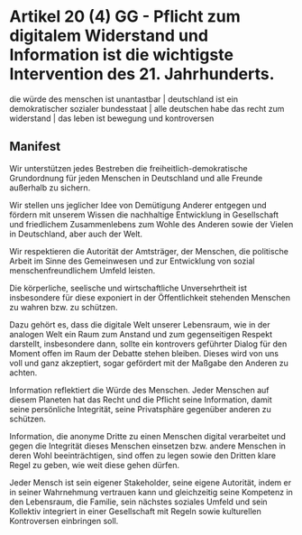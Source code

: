 # Artikel 20 (4) GG - Pflicht zum digitalem Widerstand und Information ist die wichtigste Intervention des 21. Jahrhunderts.

die würde des menschen ist unantastbar | deutschland ist ein demokratischer sozialer bundesstaat | alle deutschen habe das recht zum widerstand | das leben ist bewegung und kontroversen


## Manifest  

Wir unterstützen jedes Bestreben die freiheitlich-demokratische Grundordnung für jeden Menschen in Deutschland und alle Freunde außerhalb zu sichern.

Wir stellen uns jeglicher Idee von Demütigung Anderer entgegen und fördern mit unserem Wissen die nachhaltige Entwicklung in Gesellschaft und friedlichem Zusammenlebens zum Wohle des Anderen sowie der Vielen in Deutschland, aber auch der Welt.

Wir respektieren die Autorität der Amtsträger, der Menschen, die politische Arbeit im Sinne des Gemeinwesen und zur Entwicklung von sozial menschenfreundlichem Umfeld leisten.

Die körperliche, seelische und wirtschaftliche Unversehrtheit ist insbesondere für diese exponiert in der Öffentlichkeit stehenden Menschen zu wahren bzw. zu schützen.

Dazu gehört es, dass die digitale Welt unserer Lebensraum, wie in der analogen Welt ein Raum zum Anstand und zum gegenseitigen Respekt darstellt, insbesondere dann, sollte ein kontrovers geführter Dialog für den Moment offen im Raum der Debatte stehen bleiben. Dieses wird von uns voll und ganz akzeptiert, sogar gefördert mit der Maßgabe den Anderen zu achten.

Information reflektiert die Würde des Menschen. Jeder Menschen auf diesem Planeten hat das Recht und die Pflicht seine Information, damit seine persönliche Integrität, seine Privatsphäre gegenüber anderen zu schützen.

Information, die anonyme Dritte zu einen Menschen digital verarbeitet und gegen die Integrität dieses Menschen einsetzen bzw. andere Menschen in deren Wohl beeinträchtigen, sind offen zu legen sowie den Dritten klare Regel zu geben, wie weit diese gehen dürfen.

Jeder Mensch ist sein eigener Stakeholder, seine eigene Autorität, indem er in seiner Wahrnehmung vertrauen kann und gleichzeitig seine Kompetenz in den Lebensraum, die Familie, sein nächstes soziales Umfeld und sein Kollektiv integriert in einer Gesellschaft mit Regeln sowie kulturellen Kontroversen einbringen soll.
